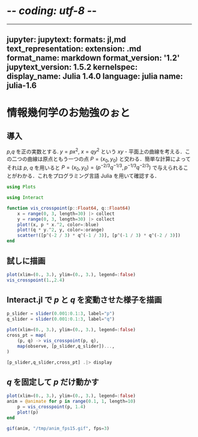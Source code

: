 # -*- coding: utf-8 -*-
---
jupyter:
  jupytext:
    formats: jl,md
    text_representation:
      extension: .md
      format_name: markdown
      format_version: '1.2'
      jupytext_version: 1.5.2
  kernelspec:
    display_name: Julia 1.4.0
    language: julia
    name: julia-1.6
---

# 情報幾何学のお勉強のぉと


## 導入

$p$,$q$ を正の実数とする. $y=px^2$, $x=qy^2$ という $xy$ - 平面上の曲線を考える．この二つの曲線は原点ともう一つの点 $P=(x_0,y_0)$ と交わる．簡単な計算によってそれは $p$, $q$ を用いると $P = (x_0,y_0) = (p^{-2/3}q^{-1/3}, p^{-1/3}q^{-2/3})$ で与えられることがわかる．これをプログラミング言語 Julia を用いて確認する．

```julia
using Plots
```

```julia
using Interact
```

```julia
function vis_crosspoint(p::Float64, q::Float64)
    x = range(0, 3, length=30) |> collect
    y = range(0, 3, length=30) |> collect
    plot!(x, p * x.^2, color=:blue)
    plot!(q * y.^2, y, color=:orange)
    scatter!([p^(-2 / 3) * q^(-1 / 3)], [p^(-1 / 3) * q^(-2 / 3)])
end
```

## 試しに描画

```julia
plot(xlim=(0., 3.), ylim=(0., 3.), legend=:false)
vis_crosspoint(1.,2.4)
```

## Interact.jl で $p$ と $q$ を変動させた様子を描画

```julia
p_slider = slider(0.001:0.1:3, label="p")
q_slider = slider(0.001:0.1:3, label="q")

plot(xlim=(0., 3.), ylim=(0., 3.), legend=:false)
cross_pt = map(
    (p, q) -> vis_crosspoint(p, q),
    map(observe, [p_slider,q_slider])...,
)

[p_slider,q_slider,cross_pt] .|> display
```
## $q$ を固定して $p$ だけ動かす

```julia
plot(xlim=(0., 3.), ylim=(0., 3.), legend=:false)
anim = @animate for p in range(0.1, 1, length=10)
    p = vis_crosspoint(p, 1.4)
    plot!(p)
end

gif(anim, "/tmp/anim_fps15.gif", fps=3)
```
